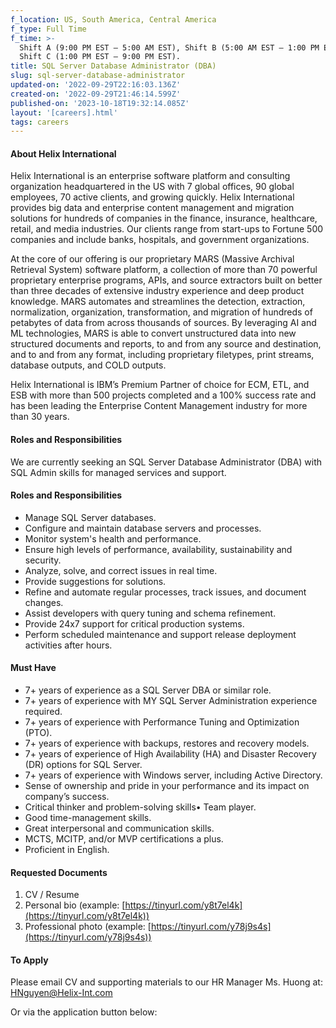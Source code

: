 ```yaml
---
f_location: US, South America, Central America
f_type: Full Time
f_time: >-
  Shift A (9:00 PM EST – 5:00 AM EST), Shift B (5:00 AM EST – 1:00 PM EST), &
  Shift C (1:00 PM EST – 9:00 PM EST).
title: SQL Server Database Administrator (DBA)
slug: sql-server-database-administrator
updated-on: '2022-09-29T22:16:03.136Z'
created-on: '2022-09-29T21:46:14.599Z'
published-on: '2023-10-18T19:32:14.085Z'
layout: '[careers].html'
tags: careers
---
```


#### About Helix International

Helix International is an enterprise software platform and consulting organization headquartered in the US with 7 global offices, 90 global employees, 70 active clients, and growing quickly. Helix International provides big data and enterprise content management and migration solutions for hundreds of companies in the finance, insurance, healthcare, retail, and media industries. Our clients range from start-ups to Fortune 500 companies and include banks, hospitals, and government organizations.

At the core of our offering is our proprietary MARS (Massive Archival Retrieval System) software platform, a collection of more than 70 powerful proprietary enterprise programs, APIs, and source extractors built on better than three decades of extensive industry experience and deep product knowledge. MARS automates and streamlines the detection, extraction, normalization, organization, transformation, and migration of hundreds of petabytes of data from across thousands of sources. By leveraging AI and ML technologies, MARS is able to convert unstructured data into new structured documents and reports, to and from any source and destination, and to and from any format, including proprietary filetypes, print streams, database outputs, and COLD outputs.

Helix International is IBM’s Premium Partner of choice for ECM, ETL, and ESB with more than 500 projects completed and a 100% success rate and has been leading the Enterprise Content Management industry for more than 30 years.

#### Roles and Responsibilities

We are currently seeking an SQL Server Database Administrator (DBA) with SQL Admin skills for managed services and support.

#### Roles and Responsibilities

*   Manage SQL Server databases.
*   Configure and maintain database servers and processes.
*   Monitor system's health and performance.
*   Ensure high levels of performance, availability, sustainability and security.
*   Analyze, solve, and correct issues in real time.
*   Provide suggestions for solutions.
*   Refine and automate regular processes, track issues, and document changes.
*   Assist developers with query tuning and schema refinement.
*   Provide 24x7 support for critical production systems.
*   Perform scheduled maintenance and support release deployment activities after hours.

#### Must Have

*   7+ years of experience as a SQL Server DBA or similar role.
*   7+ years of experience with MY SQL Server Administration experience required.
*   7+ years of experience with Performance Tuning and Optimization (PTO).
*   7+ years of experience with backups, restores and recovery models.
*   7+ years of experience of High Availability (HA) and Disaster Recovery (DR) options for SQL Server.
*   7+ years of experience with Windows server, including Active Directory.
*   Sense of ownership and pride in your performance and its impact on company’s success.
*   Critical thinker and problem-solving skills• Team player.
*   Good time-management skills.
*   Great interpersonal and communication skills.
*   MCTS, MCITP, and/or MVP certifications a plus.
*   Proficient in English.

#### Requested Documents

1.  CV / Resume
2.  Personal bio (example: [https://tinyurl.com/y8t7el4k](https://tinyurl.com/y8t7el4k))
3.  Professional photo (example: [https://tinyurl.com/y78j9s4s](https://tinyurl.com/y78j9s4s))

#### To Apply

Please email CV and supporting materials to our HR Manager Ms. Huong at: [HNguyen@Helix-Int.com](mailto:HNguyen@Helix-Int.com)

Or via the application button below:
